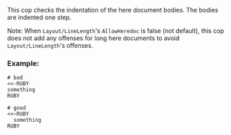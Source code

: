 This cop checks the indentation of the here document bodies. The bodies
are indented one step.

Note: When ``Layout/LineLength``'s `AllowHeredoc` is false (not default),
        this cop does not add any offenses for long here documents to
        avoid `Layout/LineLength`'s offenses.

### Example:
    # bad
    <<-RUBY
    something
    RUBY

    # good
    <<~RUBY
      something
    RUBY
